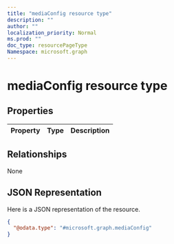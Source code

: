 ```yaml
---
title: "mediaConfig resource type"
description: ""
author: ""
localization_priority: Normal
ms.prod: ""
doc_type: resourcePageType
Namespace: microsoft.graph
---
```



# mediaConfig resource type



## Properties
|Property|Type|Description|
|:---|:---|:---|

## Relationships
None

## JSON Representation
Here is a JSON representation of the resource.
<!-- {
  "blockType": "resource",
  "@odata.type": "microsoft.graph.mediaConfig"
}
-->
``` json
{
  "@odata.type": "#microsoft.graph.mediaConfig"
}
```

